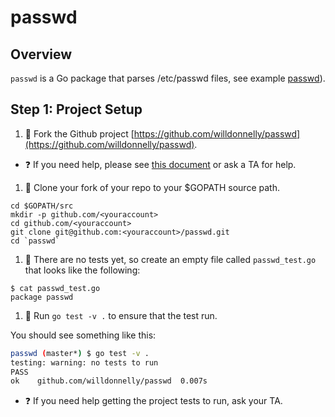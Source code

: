 # passwd

## Overview

`passwd` is a Go package that parses /etc/passwd files, see example [passwd](example_passwd)).

## Step 1: Project Setup

1. :star2: Fork the Github project [https://github.com/willdonnelly/passwd](https://github.com/willdonnelly/passwd).

  * :question: If you need help, please see [this document](https://help.github.com/articles/fork-a-repo/) or ask a TA for help.

1. :star2: Clone your fork of your repo to your $GOPATH source path.

```
cd $GOPATH/src 
mkdir -p github.com/<youraccount>
cd github.com/<youraccount>
git clone git@github.com:<youraccount>/passwd.git
cd `passwd`
```

1. :star2: There are no tests yet, so create an empty file called `passwd_test.go` that looks like the following:

```
$ cat passwd_test.go
package passwd
```

1. :star2: Run `go test -v .` to ensure that the test run.

You should see something like this:

```bash
passwd (master*) $ go test -v .
testing: warning: no tests to run
PASS
ok    github.com/willdonnelly/passwd  0.007s
```

  * :question: If you need help getting the project tests to run, ask your TA.

